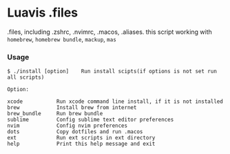 # Luavis .files

.files, including .zshrc, .nvimrc, .macos, .aliases. this script working with
```homebrew```, ```homebrew bundle```, ```mackup```, ```mas```

### Usage
```
$ ./install [option]    Run install scipts(if options is not set run all scripts)

Option:

xcode           Run xcode command line install, if it is not installed
brew            Install brew from internet
brew_bundle     Run brew bundle
sublime         Config sublime text editor preferences
nvim            Config nvim preferences
dots            Copy dotfiles and run .macos
ext             Run ext scripts in ext directory
help            Print this help message and exit

```

